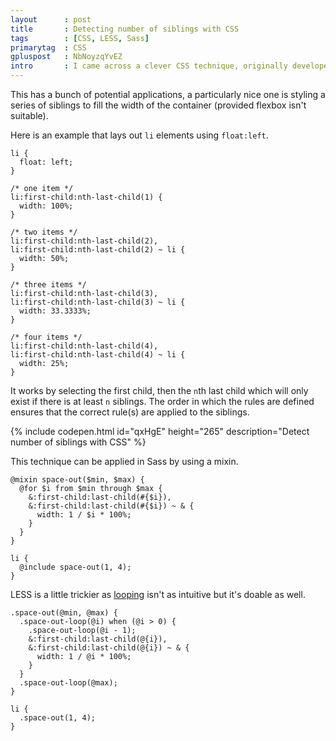 ```yaml
---
layout      : post
title       : Detecting number of siblings with CSS
tags        : [CSS, LESS, Sass]
primarytag  : CSS
gpluspost   : NbNoyzqYvEZ
intro       : I came across a clever CSS technique, originally developed by <a href="http://andr3.net/blog/post/142">André Luís</a> in 2009 and later refined by <a href="http://lea.verou.me/2011/01/styling-children-based-on-their-number-with-css3/">Lea Verou</a> 2 years later; applying a style when the number of siblings is a particular number. It's definitely worth knowing.
---
```


This has a bunch of potential applications, a particularly nice one is styling a series of siblings to fill the width of the container (provided flexbox isn't suitable).

Here is an example that lays out `li` elements using `float:left`.

<!--prettify lang=css-->
    li {
      float: left;
    }

    /* one item */
    li:first-child:nth-last-child(1) {
      width: 100%;
    }

    /* two items */
    li:first-child:nth-last-child(2),
    li:first-child:nth-last-child(2) ~ li {
      width: 50%;
    }

    /* three items */
    li:first-child:nth-last-child(3),
    li:first-child:nth-last-child(3) ~ li {
      width: 33.3333%;
    }

    /* four items */
    li:first-child:nth-last-child(4),
    li:first-child:nth-last-child(4) ~ li {
      width: 25%;
    }

It works by selecting the first child, then the <code>n</code>th last child which will only exist if there is at least <code>n</code> siblings. The order in which the rules are defined ensures that the correct rule(s) are applied to the siblings.

{% include codepen.html id="qxHgE" height="265" description="Detect number of siblings with CSS" %}

This technique can be applied in Sass by using a mixin.

<!--prettify lang=css-->
    @mixin space-out($min, $max) {
      @for $i from $min through $max {
        &:first-child:last-child(#{$i}),
        &:first-child:last-child(#{$i}) ~ & {
          width: 1 / $i * 100%;
        }
      }
    }

    li {
      @include space-out(1, 4);
    }

LESS is a little trickier as [looping][4] isn't as intuitive but it's doable as well.

<!--prettify lang=css-->
    .space-out(@min, @max) {
      .space-out-loop(@i) when (@i > 0) {
        .space-out-loop(@i - 1);
        &:first-child:last-child(@{i}),
        &:first-child:last-child(@{i}) ~ & {
          width: 1 / @i * 100%;
        }
      }
      .space-out-loop(@max);
    }

    li {
      .space-out(1, 4);
    }

[3]: /2013/03/a-clearfix-without-additional-markup.html
[4]: /2014/03/implementing-loops-in-less.html
